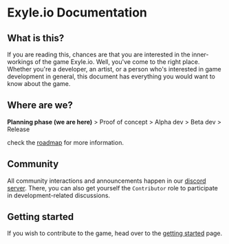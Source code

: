 # Exyle.io Documentation

## What is this?

If you are reading this, chances are that you are interested in the inner-workings of the game Exyle.io.
Well, you've come to the right place.
Whether you're a developer, an artist, or a person who's interested in game development in general,
this document has everything you would want to know about the game.

## Where are we?

**Planning phase (we are here)** > Proof of concept > Alpha dev > Beta dev > Release

check the [roadmap](./roadmap.md) for more information.

## Community

All community interactions and announcements happen in our [discord server](https://discord.gg/synPSeuNFK).
There, you can also get yourself the `Contributor` role to participate in development-related discussions.

## Getting started

If you wish to contribute to the game, head over to the [getting started](./guides/getting-started/common.md) page.

